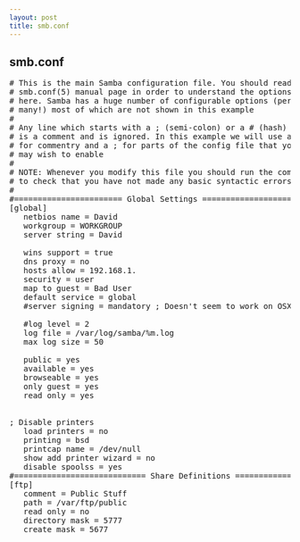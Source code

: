 ```yaml
---
layout: post
title: smb.conf
---
```


smb.conf
----
<pre>
# This is the main Samba configuration file. You should read the
# smb.conf(5) manual page in order to understand the options listed
# here. Samba has a huge number of configurable options (perhaps too
# many!) most of which are not shown in this example
#
# Any line which starts with a ; (semi-colon) or a # (hash) 
# is a comment and is ignored. In this example we will use a #
# for commentry and a ; for parts of the config file that you
# may wish to enable
#
# NOTE: Whenever you modify this file you should run the command "testparm"
# to check that you have not made any basic syntactic errors. 
#
#======================= Global Settings =====================================
[global]
   netbios name = David
   workgroup = WORKGROUP
   server string = David

   wins support = true
   dns proxy = no
   hosts allow = 192.168.1.
   security = user
   map to guest = Bad User
   default service = global
   #server signing = mandatory ; Doesn't seem to work on OSX

   #log level = 2
   log file = /var/log/samba/%m.log
   max log size = 50

   public = yes
   available = yes
   browseable = yes
   only guest = yes
   read only = yes


; Disable printers
   load printers = no
   printing = bsd
   printcap name = /dev/null
   show add printer wizard = no
   disable spoolss = yes
#============================ Share Definitions ==============================
[ftp]
   comment = Public Stuff
   path = /var/ftp/public
   read only = no
   directory mask = 5777
   create mask = 5677
</pre>
